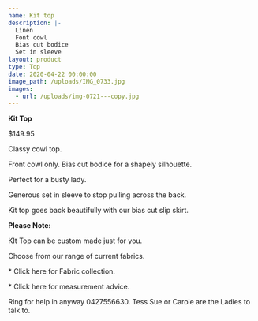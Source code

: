 ```yaml
---
name: Kit top
description: |-
  Linen
  Font cowl
  Bias cut bodice
  Set in sleeve
layout: product
type: Top
date: 2020-04-22 00:00:00
image_path: /uploads/IMG_0733.jpg
images:
  - url: /uploads/img-0721---copy.jpg
---
```


**Kit Top**

$149.95

Classy cowl top.

Front cowl only. Bias cut bodice for a shapely silhouette.&nbsp;

Perfect for a busty lady.

Generous set in sleeve to stop pulling across the back.

Kit top goes back beautifully with our bias cut slip skirt.&nbsp;

**Please Note:**

KIt Top can be custom made just for you.

Choose from our range of current fabrics.

\* Click here for Fabric collection.

\* Click here for measurement advice.

Ring for help in anyway 0427556630. Tess Sue or Carole are the Ladies to talk to.